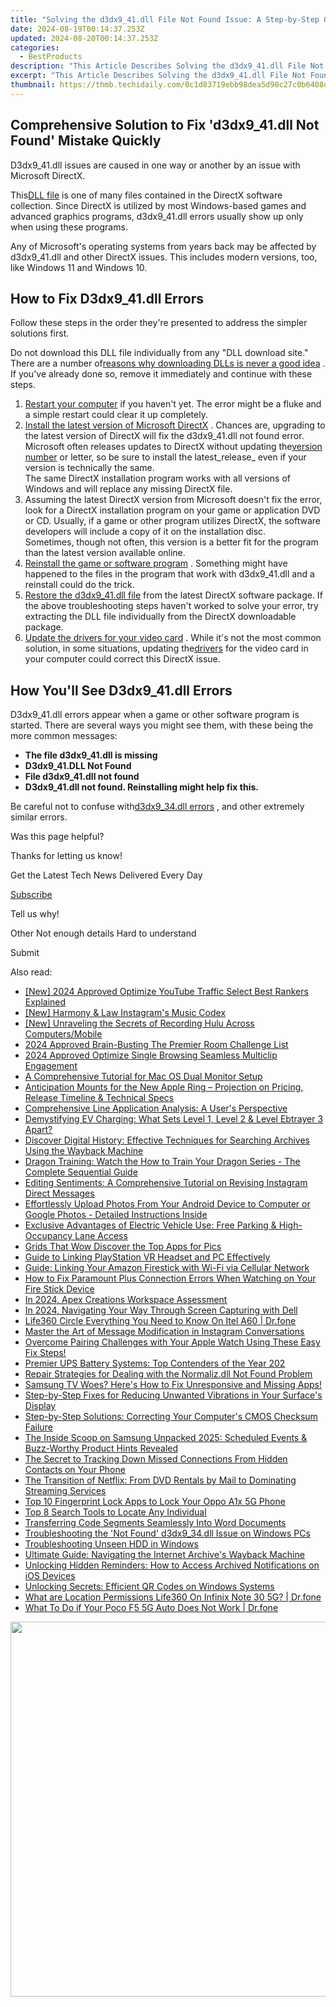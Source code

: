 ```yaml
---
title: "Solving the d3dx9_41.dll File Not Found Issue: A Step-by-Step Guide"
date: 2024-08-19T00:14:37.253Z
updated: 2024-08-20T00:14:37.253Z
categories:
  - BestProducts
description: "This Article Describes Solving the d3dx9_41.dll File Not Found Issue: A Step-by-Step Guide"
excerpt: "This Article Describes Solving the d3dx9_41.dll File Not Found Issue: A Step-by-Step Guide"
thumbnail: https://thmb.techidaily.com/0c1d83719ebb98dea5d90c27c0b6408d258894840f31fa00d9902a55d5e2ce32.jpg
---
```


## Comprehensive Solution to Fix 'd3dx9_41.dll Not Found' Mistake Quickly
 D3dx9\_41.dll issues are caused in one way or another by an issue with Microsoft DirectX.

 This[DLL file](https://www.lifewire.com/what-is-a-dll-file-2625852) is one of many files contained in the DirectX software collection. Since DirectX is utilized by most Windows-based games and advanced graphics programs, d3dx9\_41.dll errors usually show up only when using these programs.

 Any of Microsoft's operating systems from years back may be affected by d3dx9\_41.dll and other DirectX issues. This includes modern versions, too, like Windows 11 and Windows 10.

## How to Fix D3dx9\_41.dll Errors

 Follow these steps in the order they're presented to address the simpler solutions first.

 Do not download this DLL file individually from any "DLL download site." There are a number of[reasons why downloading DLLs is never a good idea](https://www.lifewire.com/important-reasons-not-to-download-dll-files-2624455) . If you've already done so, remove it immediately and continue with these steps.

1. [Restart your computer](https://www.lifewire.com/how-to-reboot-a-computer-2624568) if you haven't yet. The error might be a fluke and a simple restart could clear it up completely.
2. [Install the latest version of Microsoft DirectX](https://www.lifewire.com/how-to-download-install-directx-2624489) . Chances are, upgrading to the latest version of DirectX will fix the d3dx9\_41.dll not found error.  
 Microsoft often releases updates to DirectX without updating the[version number](https://www.lifewire.com/version-number-2626043) or letter, so be sure to install the latest_release_ even if your version is technically the same.  
 The same DirectX installation program works with all versions of Windows and will replace any missing DirectX file.
3. Assuming the latest DirectX version from Microsoft doesn't fix the error, look for a DirectX installation program on your game or application DVD or CD. Usually, if a game or other program utilizes DirectX, the software developers will include a copy of it on the installation disc.  
 Sometimes, though not often, this version is a better fit for the program than the latest version available online.
4. [Reinstall the game or software program](https://www.lifewire.com/what-is-the-proper-way-to-reinstall-a-software-program-2624478) . Something might have happened to the files in the program that work with d3dx9\_41.dll and a reinstall could do the trick.
5. [Restore the d3dx9_41.dll file](https://www.lifewire.com/how-to-restore-a-missing-directx-dll-file-2624516) from the latest DirectX software package. If the above troubleshooting steps haven't worked to solve your error, try extracting the DLL file individually from the DirectX downloadable package.
6. [Update the drivers for your video card](https://www.lifewire.com/how-to-update-drivers-in-windows-2619214) . While it's not the most common solution, in some situations, updating the[drivers](https://www.lifewire.com/what-is-a-device-driver-2625796) for the video card in your computer could correct this DirectX issue.

## How You'll See D3dx9\_41.dll Errors

 D3dx9\_41.dll errors appear when a game or other software program is started. There are several ways you might see them, with these being the more common messages:

* **The file d3dx9\_41.dll is missing**
* **D3dx9\_41.DLL Not Found**
* **File d3dx9\_41.dll not found**
* **D3dx9\_41.dll not found. Reinstalling might help fix this.**

 Be careful not to confuse with[d3dx9_34.dll errors](https://www.lifewire.com/fix-d3dx9-34-dll-not-found-or-missing-errors-2623279) , and other extremely similar errors.

Was this page helpful?

Thanks for letting us know!

 Get the Latest Tech News Delivered Every Day

[Subscribe](https://www.lifewire.com/#)

Tell us why!

 Other  Not enough details  Hard to understand

 Submit

<ins class="adsbygoogle"
     style="display:block"
     data-ad-format="autorelaxed"
     data-ad-client="ca-pub-7571918770474297"
     data-ad-slot="1223367746"></ins>



<ins class="adsbygoogle"
     style="display:block"
     data-ad-client="ca-pub-7571918770474297"
     data-ad-slot="8358498916"
     data-ad-format="auto"
     data-full-width-responsive="true"></ins>

<span class="atpl-alsoreadstyle">Also read:</span>
<div><ul>
<li><a href="https://youtube-sure.techidaily.com/024-approved-optimize-youtube-traffic-select-best-rankers-explained/"><u>[New] 2024 Approved  Optimize YouTube Traffic  Select Best Rankers Explained</u></a></li>
<li><a href="https://some-techniques.techidaily.com/new-harmony-and-law-instagrams-music-codex/"><u>[New] Harmony & Law  Instagram's Music Codex</u></a></li>
<li><a href="https://digital-screen-recording.techidaily.com/new-unraveling-the-secrets-of-recording-hulu-across-computersmobile/"><u>[New] Unraveling the Secrets of Recording Hulu Across Computers/Mobile</u></a></li>
<li><a href="https://screen-recording.techidaily.com/2024-approved-brain-busting-the-premier-room-challenge-list/"><u>2024 Approved  Brain-Busting  The Premier Room Challenge List</u></a></li>
<li><a href="https://youtube-sure.techidaily.com/approved-optimize-single-browsing-seamless-multiclip-engagement/"><u>2024 Approved  Optimize Single Browsing  Seamless Multiclip Engagement</u></a></li>
<li><a href="https://tech-renaissance.techidaily.com/a-comprehensive-tutorial-for-mac-os-dual-monitor-setup/"><u>A Comprehensive Tutorial for Mac OS Dual Monitor Setup</u></a></li>
<li><a href="https://tech-renaissance.techidaily.com/anticipation-mounts-for-the-new-apple-ring-projection-on-pricing-release-timeline-and-technical-specs/"><u>Anticipation Mounts for the New Apple Ring – Projection on Pricing, Release Timeline & Technical Specs</u></a></li>
<li><a href="https://tech-renaissance.techidaily.com/comprehensive-line-application-analysis-a-users-perspective/"><u>Comprehensive Line Application Analysis: A User's Perspective</u></a></li>
<li><a href="https://tech-renaissance.techidaily.com/demystifying-ev-charging-what-sets-level-1-level-2-and-level-ebtrayer-3-apart/"><u>Demystifying EV Charging: What Sets Level 1, Level 2 & Level Ebtrayer 3 Apart?</u></a></li>
<li><a href="https://tech-renaissance.techidaily.com/discover-digital-history-effective-techniques-for-searching-archives-using-the-wayback-machine/"><u>Discover Digital History: Effective Techniques for Searching Archives Using the Wayback Machine</u></a></li>
<li><a href="https://tech-renaissance.techidaily.com/dragon-training-watch-the-how-to-train-your-dragon-series-the-complete-sequential-guide/"><u>Dragon Training: Watch the How to Train Your Dragon Series - The Complete Sequential Guide</u></a></li>
<li><a href="https://tech-renaissance.techidaily.com/editing-sentiments-a-comprehensive-tutorial-on-revising-instagram-direct-messages/"><u>Editing Sentiments: A Comprehensive Tutorial on Revising Instagram Direct Messages</u></a></li>
<li><a href="https://os-tips.techidaily.com/1723620202417-effortlessly-upload-photos-from-your-android-device-to-computer-or-google-photos-detailed-instructions-inside/"><u>Effortlessly Upload Photos From Your Android Device to Computer or Google Photos - Detailed Instructions Inside</u></a></li>
<li><a href="https://tech-renaissance.techidaily.com/exclusive-advantages-of-electric-vehicle-use-free-parking-and-high-occupancy-lane-access/"><u>Exclusive Advantages of Electric Vehicle Use: Free Parking & High-Occupancy Lane Access</u></a></li>
<li><a href="https://extra-information.techidaily.com/grids-that-wow-discover-the-top-apps-for-pics/"><u>Grids That Wow  Discover the Top Apps for Pics</u></a></li>
<li><a href="https://tech-renaissance.techidaily.com/guide-to-linking-playstation-vr-headset-and-pc-effectively/"><u>Guide to Linking PlayStation VR Headset and PC Effectively</u></a></li>
<li><a href="https://tech-renaissance.techidaily.com/guide-linking-your-amazon-firestick-with-wi-fi-via-cellular-network/"><u>Guide: Linking Your Amazon Firestick with Wi-Fi via Cellular Network</u></a></li>
<li><a href="https://tech-renaissance.techidaily.com/how-to-fix-paramount-plus-connection-errors-when-watching-on-your-fire-stick-device/"><u>How to Fix Paramount Plus Connection Errors When Watching on Your Fire Stick Device</u></a></li>
<li><a href="https://extra-lessons.techidaily.com/in-2024-apex-creations-workspace-assessment/"><u>In 2024, Apex Creations Workspace Assessment</u></a></li>
<li><a href="https://screen-capture.techidaily.com/in-2024-navigating-your-way-through-screen-capturing-with-dell/"><u>In 2024, Navigating Your Way Through Screen Capturing with Dell</u></a></li>
<li><a href="https://fake-location.techidaily.com/life360-circle-everything-you-need-to-know-on-itel-a60-drfone-by-drfone-virtual-android/"><u>Life360 Circle Everything You Need to Know On Itel A60 | Dr.fone</u></a></li>
<li><a href="https://tech-renaissance.techidaily.com/master-the-art-of-message-modification-in-instagram-conversations/"><u>Master the Art of Message Modification in Instagram Conversations</u></a></li>
<li><a href="https://tech-renaissance.techidaily.com/1722867479048-overcome-pairing-challenges-with-your-apple-watch-using-these-easy-fix-steps/"><u>Overcome Pairing Challenges with Your Apple Watch Using These Easy Fix Steps!</u></a></li>
<li><a href="https://tech-renaissance.techidaily.com/premier-ups-battery-systems-top-contenders-of-the-year-202/"><u>Premier UPS Battery Systems: Top Contenders of the Year 202</u></a></li>
<li><a href="https://tech-renaissance.techidaily.com/repair-strategies-for-dealing-with-the-normalizdll-not-found-problem/"><u>Repair Strategies for Dealing with the Normaliz.dll Not Found Problem</u></a></li>
<li><a href="https://tech-renaissance.techidaily.com/samsung-tv-woes-heres-how-to-fix-unresponsive-and-missing-apps/"><u>Samsung TV Woes? Here's How to Fix Unresponsive and Missing Apps!</u></a></li>
<li><a href="https://tech-renaissance.techidaily.com/step-by-step-fixes-for-reducing-unwanted-vibrations-in-your-surfaces-display/"><u>Step-by-Step Fixes for Reducing Unwanted Vibrations in Your Surface's Display</u></a></li>
<li><a href="https://tech-renaissance.techidaily.com/step-by-step-solutions-correcting-your-computers-cmos-checksum-failure/"><u>Step-by-Step Solutions: Correcting Your Computer's CMOS Checksum Failure</u></a></li>
<li><a href="https://tech-renaissance.techidaily.com/the-inside-scoop-on-samsung-unpacked-2025-scheduled-events-and-buzz-worthy-product-hints-revealed/"><u>The Inside Scoop on Samsung Unpacked 2025: Scheduled Events & Buzz-Worthy Product Hints Revealed</u></a></li>
<li><a href="https://tech-renaissance.techidaily.com/the-secret-to-tracking-down-missed-connections-from-hidden-contacts-on-your-phone/"><u>The Secret to Tracking Down Missed Connections From Hidden Contacts on Your Phone</u></a></li>
<li><a href="https://tech-renaissance.techidaily.com/the-transition-of-netflix-from-dvd-rentals-by-mail-to-dominating-streaming-services/"><u>The Transition of Netflix: From DVD Rentals by Mail to Dominating Streaming Services</u></a></li>
<li><a href="https://easy-unlock-android.techidaily.com/top-10-fingerprint-lock-apps-to-lock-your-oppo-a1x-5g-phone-by-drfone-android/"><u>Top 10 Fingerprint Lock Apps to Lock Your Oppo A1x 5G Phone</u></a></li>
<li><a href="https://tech-renaissance.techidaily.com/top-8-search-tools-to-locate-any-individual/"><u>Top 8 Search Tools to Locate Any Individual</u></a></li>
<li><a href="https://tech-renaissance.techidaily.com/transferring-code-segments-seamlessly-into-word-documents/"><u>Transferring Code Segments Seamlessly Into Word Documents</u></a></li>
<li><a href="https://tech-renaissance.techidaily.com/troubleshooting-the-not-found-d3dx934dll-issue-on-windows-pcs/"><u>Troubleshooting the 'Not Found' d3dx9_34.dll Issue on Windows PCs</u></a></li>
<li><a href="https://windows11.techidaily.com/troubleshooting-unseen-hdd-in-windows/"><u>Troubleshooting Unseen HDD in Windows</u></a></li>
<li><a href="https://tech-renaissance.techidaily.com/ultimate-guide-navigating-the-internet-archives-wayback-machine/"><u>Ultimate Guide: Navigating the Internet Archive's Wayback Machine</u></a></li>
<li><a href="https://tech-renaissance.techidaily.com/unlocking-hidden-reminders-how-to-access-archived-notifications-on-ios-devices/"><u>Unlocking Hidden Reminders: How to Access Archived Notifications on iOS Devices</u></a></li>
<li><a href="https://win11-tips.techidaily.com/unlocking-secrets-efficient-qr-codes-on-windows-systems/"><u>Unlocking Secrets: Efficient QR Codes on Windows Systems</u></a></li>
<li><a href="https://fake-location.techidaily.com/what-are-location-permissions-life360-on-infinix-note-30-5g-drfone-by-drfone-virtual-android/"><u>What are Location Permissions Life360 On Infinix Note 30 5G? | Dr.fone</u></a></li>
<li><a href="https://howto.techidaily.com/what-to-do-if-your-poco-f5-5g-auto-does-not-work-drfone-by-drfone-fix-android-problems-fix-android-problems/"><u>What To Do if Your Poco F5 5G Auto Does Not Work | Dr.fone</u></a></li>
</ul></div>

<!-- affiliate ads begin -->
<a href="https://turtlebeacheu.sjv.io/c/5597632/1996818/23722" target="_top" id="1996818"><img src="//a.impactradius-go.com/display-ad/23722-1996818" border="0" alt="" width="600" height="600"/></a><img height="0" width="0" src="https://imp.pxf.io/i/5597632/1996818/23722" style="position:absolute;visibility:hidden;" border="0" />
<!-- affiliate ads end -->